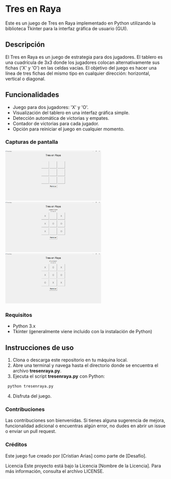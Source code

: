 # Tres en Raya
Este es un juego de Tres en Raya implementado en Python utilizando la biblioteca Tkinter para la interfaz gráfica de usuario (GUI).

## Descripción
El Tres en Raya es un juego de estrategia para dos jugadores. El tablero es una cuadrícula de 3x3 donde los jugadores colocan alternativamente sus fichas ('X' y 'O') en las celdas vacías. El objetivo del juego es hacer una línea de tres fichas del mismo tipo en cualquier dirección: horizontal, vertical o diagonal.

## Funcionalidades
- Juego para dos jugadores: 'X' y 'O'.
- Visualización del tablero en una interfaz gráfica simple.
- Detección automática de victorias y empates.
- Contador de victorias para cada jugador.
- Opción para reiniciar el juego en cualquier momento.

### Capturas de pantalla

<img src="./image/tresenraya_1.png" alt="Tres en Raya" width="300">
<img src="./image/tresenraya_2.png" alt="Tres en Raya" width="300">
<img src="./image/tresenraya_3.png" alt="Tres en Raya" width="300">


### Requisitos

- Python 3.x
- Tkinter (generalmente viene incluido con la instalación de Python)

## Instrucciones de uso

1. Clona o descarga este repositorio en tu máquina local.
1. Abre una terminal y navega hasta el directorio donde se encuentra el archivo **tresenraya.py**.
1. Ejecuta el script **tresenraya.py** con Python:

```bash
 python tresenraya.py
```

4. Disfruta del juego.


### Contribuciones

Las contribuciones son bienvenidas. Si tienes alguna sugerencia de mejora, funcionalidad adicional o encuentras algún error, no dudes en abrir un issue o enviar un pull request.

### Créditos
Este juego fue creado por [Cristian Arias] como parte de [Desafío].

Licencia
Este proyecto está bajo la Licencia [Nombre de la Licencia]. Para más información, consulta el archivo LICENSE.

